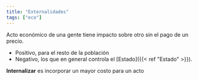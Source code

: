 ```yaml
---
title: "Externalidades"
tags: ["eco"]
---
```

Acto económico de una gente tiene impacto sobre otro sin el pago de un precio.
- Positivo, para el resto de la población
- Negativo, los que en general controla el [Estado]({{< ref "Estado" >}}).

**Internalizar** es incorporar un mayor costo para un acto